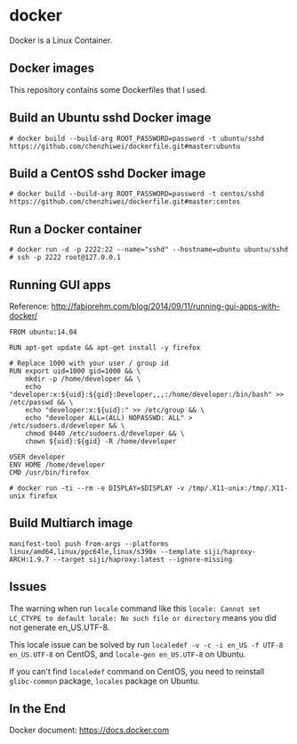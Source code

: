 # docker

Docker is a Linux Container.

## Docker images

This repository contains some Dockerfiles that I used.

## Build an Ubuntu sshd Docker image

```
# docker build --build-arg ROOT_PASSWORD=password -t ubuntu/sshd https://github.com/chenzhiwei/dockerfile.git#master:ubuntu
```

## Build a CentOS sshd Docker image

```
# docker build --build-arg ROOT_PASSWORD=password -t centos/sshd https://github.com/chenzhiwei/dockerfile.git#master:centos
```


## Run a Docker container

```
# docker run -d -p 2222:22 --name="sshd" --hostname=ubuntu ubuntu/sshd
# ssh -p 2222 root@127.0.0.1
```

## Running GUI apps

Reference: <http://fabiorehm.com/blog/2014/09/11/running-gui-apps-with-docker/>

```
FROM ubuntu:14.04

RUN apt-get update && apt-get install -y firefox

# Replace 1000 with your user / group id
RUN export uid=1000 gid=1000 && \
    mkdir -p /home/developer && \
    echo "developer:x:${uid}:${gid}:Developer,,,:/home/developer:/bin/bash" >> /etc/passwd && \
    echo "developer:x:${uid}:" >> /etc/group && \
    echo "developer ALL=(ALL) NOPASSWD: ALL" > /etc/sudoers.d/developer && \
    chmod 0440 /etc/sudoers.d/developer && \
    chown ${uid}:${gid} -R /home/developer

USER developer
ENV HOME /home/developer
CMD /usr/bin/firefox
```

```
# docker run -ti --rm -e DISPLAY=$DISPLAY -v /tmp/.X11-unix:/tmp/.X11-unix firefox
```

## Build Multiarch image

```
manifest-tool push from-args --platforms linux/amd64,linux/ppc64le,linux/s390x --template siji/haproxy-ARCH:1.9.7 --target siji/haproxy:latest --ignore-missing
```

## Issues

The warning when run `locale` command like this `locale: Cannot set LC_CTYPE to default locale: No such file or directory` means you did not generate en_US.UTF-8.

This locale issue can be solved by run `localedef -v -c -i en_US -f UTF-8 en_US.UTF-8` on CentOS, and `locale-gen en_US.UTF-8` on Ubuntu.

If you can't find `localedef` command on CentOS, you need to reinstall `glibc-common` package, `locales` package on Ubuntu.

## In the End

Docker document: <https://docs.docker.com>

